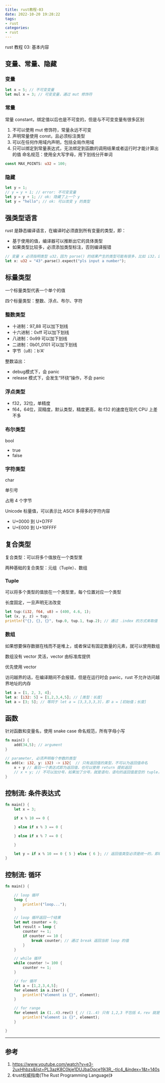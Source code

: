 ```yaml
---
title: rust教程-03
date: 2022-10-20 19:28:22
tags:
- rust
categories:
- rust
---
```


rust 教程 03: 基本内容

<!--more-->

## 变量、常量、隐藏

### 变量

```rust
let x = 5; // 不可变变量
let mul x = 3; // 可变变量，通过 mut 修饰符
```

### 常量

常量 constant，绑定值以后也是不可变的，但是与不可变变量有很多区别
1. 不可以使用 mut 修饰符，常量永远不可变
2. 声明常量使用 const，且必须标注类型
3. 可以在任何作用域内声明，包括全局作用域
4. 只可以绑定到常量表达式，无法绑定到函数的调用结果或者运行时才能计算出的值
命名规范：使用全大写字母，用下划线分开单词

```rust
const MAX_POINTS: u32 = 100;
```

### 隐藏

```rust
let y = 1;
// y = y + 1; // error: 不可变变量
let y = y + 1; // ok: 隐藏了上一个 y
let y = "hello"; // ok: 可以改变 y 的类型
```

## 强类型语言

rust 是静态编译语言，在编译时必须直到所有变量的类型，即：

- 基于使用的值，编译器可以推断出它的具体类型
- 如果类型比较多，必须添加类型标注，否则编译报错

```rust
// 变量 x 必须指明类型 u32，因为 parse() 的结果产生的类型可能有很多，比如 i32，i64，u64 等等
let x: u32 = "43".parse().expect("pls input a number"); 
```

## 标量类型

一个标量类型代表一个单个的值

四个标量类型：整数、浮点、布尔、字符

### 整数类型

- 十进制：97_88 可以加下划线
- 十六进制：0xff 可以加下划线
- 八进制：0o99 可以加下划线
- 二进制：0b01_0101 可以加下划线
- 字节（u8）：b'A'

整数溢出：
- debug模式下，会 panic
- release 模式下，会发生“环绕”操作，不会 panic

### 浮点类型

- f32，32位，单精度
- f64，64位，双精度，默认类型，精度更高，和 f32 的速度在现代 CPU 上差不多

### 布尔类型

bool
- true
- false

### 字符类型

char

单引号

占用 4 个字节

Unicode 标量值，可以表示比 ASCII 多得多的字符内容
- U+0000 到 U+D7FF
- U+E000 到 U+10FFFF

## 复合类型

复合类型：可以将多个值放在一个类型里

两种基础的复合类型：元组（Tuple）、数组

### Tuple

可以将多个类型的值放在一个类型里，每个位置对应一个类型

长度固定，一旦声明无法改变

```rust
let tup:(i32, f64, u8) = (400, 4.6, 1); 
let (x, y, z) = tup;
println!("{}, {}, {}", tup.0, tup.1, tup.2); // 通过 .index 的方式来取值
```

### 数组

如果想要保存数据在栈而不是堆上，或者保证有固定数量的元素，就可以使用数组

数组没有 vector 灵活，vector 由标准库提供

优先使用 vector

访问越界的话，在编译期间不会报错，但是在运行时会 panic，rust 不允许访问越界地址的内存

```rust
let a = [1, 2, 3, 4];
let a: [i32: 5] = [1,2,3,4,5]; // [类型：长度]
let a = [3; 5]; // 等同于 let a = [3,3,3,3,3]，即 a = [初始值；长度]
```

## 函数

针对函数和变量名，使用 snake case 命名规范，所有字母小写

```rust
fn main() {
    add(34,5); // argument
}

// parameter, 必须声明每个参数的类型
fn add(x: i32, y: i32) -> i32{  // 只有返回值的类型，不可以为返回值命名
    x + y // 最后一个表达式即为返回值，也可以使用 return 提前返回
    // x + y; // 不可以加分号，如果加了分号，就是语句，语句的返回值是空的 tuple，即 () 
}
```

## 控制流: 条件表达式

```rust
fn main() {
    let x = 3;

    if x % 10 == 0 {

    } else if x % 3 == 0 {

    } else if x % 7 == 0 {

    }

    let y = if x % 10 == 0 { 5 } else { 6 }; // 返回值类型必须是统一的，即编译期间能够确定类型
}
```

## 控制流: 循环

```rust
fn main() {

    // loop 循环
    loop {
        println!("loop...");
    }

    // loop 循环返回一个结果
    let mut counter = 0;
    let result = loop {
        counter += 1;
        if counter == 10 {
            break counter; // 通过 break 返回当前 loop 的值
        }
    }

    // while 循环
    while counter != 100 {
        counter += 1;
    }

    // for 循环
    let a = [1,2,3,4,5];
    for element in a.iter() {
        println!("element is {}", element);
    }

    // for range
    for element in (1..4).rev() { // (1..4) 只有 1,2,3 不包括 4，rev 就是反转一下
        println!("element is {}", element);
    }

}
```
---

## 参考
1. https://www.youtube.com/watch?v=e3-2uxHhbzs&list=PL3azK8C0kje1DUJbaOqce19j3R_-tIc4_&index=1&t=140s
2. 《rust权威指南(The Rust Programming Language)》